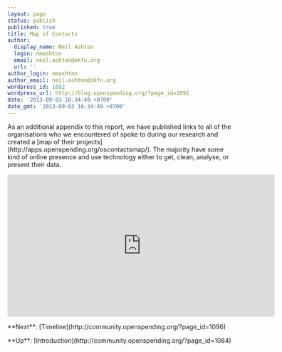 ```yaml
---
layout: page
status: publish
published: true
title: Map of Contacts
author:
  display_name: Neil Ashton
  login: nmashton
  email: neil.ashton@okfn.org
  url: ''
author_login: nmashton
author_email: neil.ashton@okfn.org
wordpress_id: 1092
wordpress_url: http://blog.openspending.org/?page_id=1092
date: '2013-09-03 16:34:49 +0700'
date_gmt: '2013-09-03 16:34:49 +0700'
---
```

<p>As an additional appendix to this report, we have published links to all of the organisations who we encountered of spoke to during our research and created a [map of their projects](http://apps.openspending.org/oscontactsmap/). The majority have some kind of online presence and use technology either to get, clean, analyse, or present their data.</p>
<p><iframe frameBorder="0" src="http://openspending.github.io/oscontactsmap/" width="600px" height="320px"></iframe></p>
<p>**Next**: [Timeline](http://community.openspending.org/?page_id=1096)</p>
<p>**Up**: [Introduction](http://community.openspending.org/?page_id=1084)</p>
